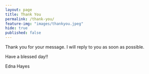 ```yaml
---
layout: page
title: Thank You
permalink: /thank-you/
feature-img: "images/thankyou.jpeg"
hide: true
published: false
---
```

Thank you for your message. I will reply to you as soon as possible.


Have a blessed day!!

Edna Hayes
